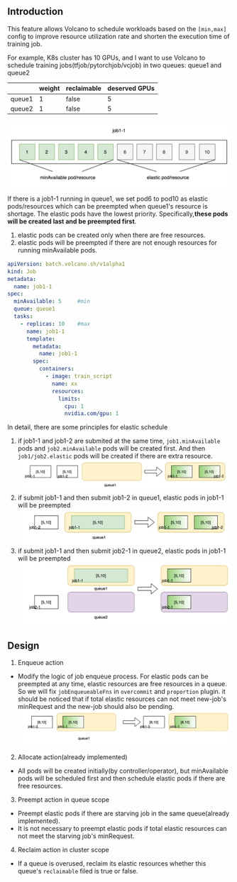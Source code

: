 ## Introduction

This feature allows Volcano to schedule workloads based on the `[min,max]` config to improve resource utilization rate and shorten the execution time of training job.

For example, K8s cluster has 10 GPUs, and I want to use Volcano to schedule training jobs(tfjob/pytorchjob/vcjob) in two queues: queue1 and queue2

||weight|  reclaimable| deserved GPUs|
|---|---|---|---|
|queue1|  1|   false|    5|
|queue2|  1|   false|    5|

![](images/elastic-scheduler-job1-1.png)

If there is a job1-1 running in queue1, we set pod6 to pod10 as elastic pods/resources which can be preempted when queue1's resource is shortage. The elastic pods have the lowest priority. Specifically,**these pods will be created last and be preempted first**.
1. elastic pods can be created only when there are free resources.
2. elastic pods will be preempted if there are not enough resources for running minAvailable pods.

```yaml
apiVersion: batch.volcano.sh/v1alpha1
kind: Job
metadata:
  name: job1-1
spec:
  minAvailable: 5     #min
  queue: queue1
  tasks:
    - replicas: 10    #max
      name: job1-1
      template:
        metadata:
          name: job1-1
        spec:
          containers:
            - image: train_script
              name: xx
              resources:
                limits:
                  cpu: 1
                  nvidia.com/gpu: 1
```

In detail, there are some principles for elastic schedule
1. if job1-1 and job1-2 are submited at the same time, `job1.minAvailable` pods and `job2.minAvailable` pods will be created first. And then `job1/job2.elastic` pods will be created if there are extra resource.
   ![](images/elastic-scheduler-job1-1-2.png)
2. if submit job1-1 and then submit job1-2 in queue1, elastic pods in job1-1 will be preempted
   ![](images/elastic-scheduler-job1-2.png)
3. if submit job1-1 and then submit job2-1 in queue2, elastic pods in job1-1 will be preempted
   ![](images/elastic-scheduler-job2-1.png)

## Design

1. Enqueue action
- Modify the logic of job enqueue process. For elastic pods can be preempted at any time, elastic resources are free resources in a queue. So we will fix `jobEnqueueableFns` in `overcommit` and `proportion` plugin. it should be noticed that if total elastic resources can not meet new-job's minRequest and the new-job should also be pending.
  ![](images/elastic-scheduler-job1-3.png)

2. Allocate action(already implemented)
- All pods will be created initially(by controller/operator), but minAvailable pods will be scheduled first and then schedule elastic pods if there are free resources.

3. Preempt action in queue scope
- Preempt elastic pods if there are starving job in the same queue(already implemented).
- It is not necessary to preempt elastic pods if total elastic resources can not meet the starving job's minRequest.

4. Reclaim action in cluster scope
- If a queue is overused, reclaim its elastic resources whether this queue's `reclaimable` filed is true or false.